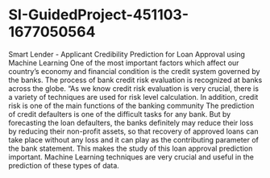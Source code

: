 # SI-GuidedProject-451103-1677050564
Smart Lender - Applicant Credibility Prediction for Loan Approval using Machine Learning
One of the most important factors which affect our country’s economy and financial condition is the credit system governed by the banks. The process of bank credit risk evaluation is recognized at banks across the globe. “As we know credit risk evaluation is very crucial, there is a variety of techniques are used for risk level calculation. In addition, credit risk is one of the main functions of the banking community
The prediction of credit defaulters is one of the difficult tasks for any bank. But by forecasting the loan defaulters, the banks definitely may reduce their loss by reducing their non-profit assets, so that recovery of approved loans can take place without any loss and it can play as the contributing parameter of the bank statement. This makes the study of this loan approval prediction important. Machine Learning techniques are very crucial and useful in the prediction of these types of data.
